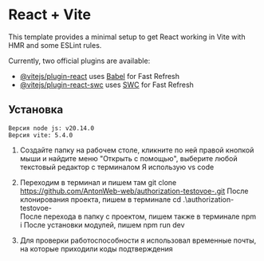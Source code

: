 # React + Vite

This template provides a minimal setup to get React working in Vite with HMR and some ESLint rules.

Currently, two official plugins are available:

- [@vitejs/plugin-react](https://github.com/vitejs/vite-plugin-react/blob/main/packages/plugin-react/README.md) uses [Babel](https://babeljs.io/) for Fast Refresh
- [@vitejs/plugin-react-swc](https://github.com/vitejs/vite-plugin-react-swc) uses [SWC](https://swc.rs/) for Fast Refresh


## Установка
    Версия node js: v20.14.0
    Версия vite: 5.4.0

1.  Создайте папку на рабочем столе, 
    кликните по ней правой кнопкой мыши и
    найдите меню "Открыть с помощью",
    выберите любой текстовый редактор с терминалом
    Я использую vs code

2.  Переходим в терминал и пишем там
    git clone https://github.com/AntonWeb-web/authorization-testovoe-.git
    После клонирования проекта, пишем в терминале
    cd .\authorization-testovoe-\
    После перехода в папку с проектом, пишем также в терминале
    npm i
    После установки модулей, пишем
    npm run dev

3.  Для проверки работоспособности
    я использовал временные почты, на которые приходили коды подтверждения